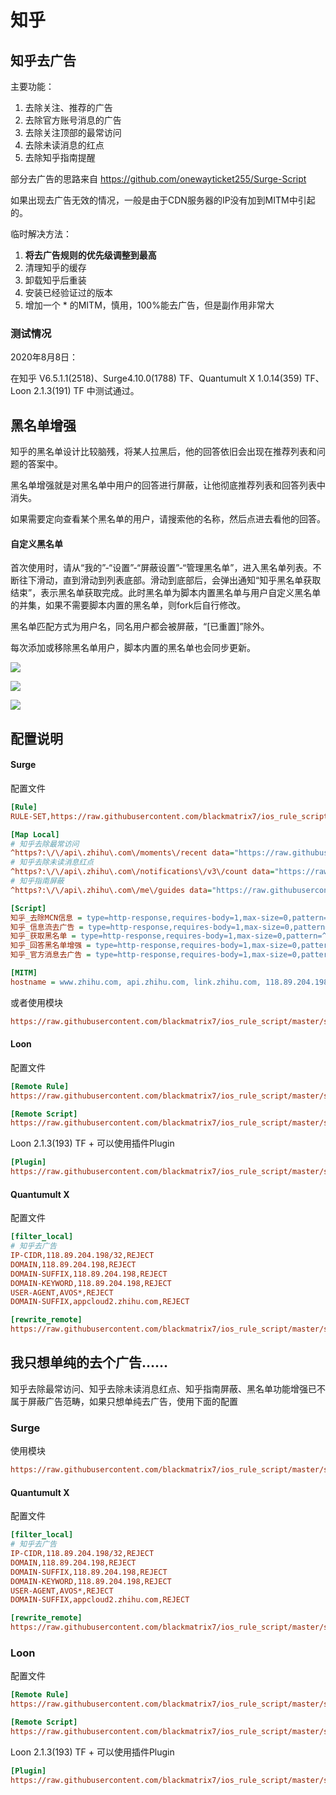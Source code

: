 # 知乎

## 知乎去广告

主要功能：

1. 去除关注、推荐的广告
2. 去除官方账号消息的广告
3. 去除关注顶部的最常访问
4. 去除未读消息的红点
5. 去除知乎指南提醒

部分去广告的思路来自 https://github.com/onewayticket255/Surge-Script

如果出现去广告无效的情况，一般是由于CDN服务器的IP没有加到MITM中引起的。

临时解决方法：

1. **将去广告规则的优先级调整到最高**
2. 清理知乎的缓存
3. 卸载知乎后重装
4. 安装已经验证过的版本
5. 增加一个 * 的MITM，慎用，100%能去广告，但是副作用非常大

### 测试情况

2020年8月8日：

在知乎 V6.5.1.1(2518)、Surge4.10.0(1788) TF、Quantumult X 1.0.14(359) TF、Loon 2.1.3(191) TF 中测试通过。

## 黑名单增强

知乎的黑名单设计比较脑残，将某人拉黑后，他的回答依旧会出现在推荐列表和问题的答案中。

黑名单增强就是对黑名单中用户的回答进行屏蔽，让他彻底推荐列表和回答列表中消失。

如果需要定向查看某个黑名单的用户，请搜索他的名称，然后点进去看他的回答。

#### 自定义黑名单

首次使用时，请从“我的”-“设置”-“屏蔽设置”-“管理黑名单”，进入黑名单列表。不断往下滑动，直到滑动到列表底部。滑动到底部后，会弹出通知“知乎黑名单获取结束”，表示黑名单获取完成。此时黑名单为脚本内置黑名单与用户自定义黑名单的并集，如果不需要脚本内置的黑名单，则fork后自行修改。

黑名单匹配方式为用户名，同名用户都会被屏蔽，“[已重置]”除外。

每次添加或移除黑名单用户，脚本内置的黑名单也会同步更新。

![](https://raw.githubusercontent.com/blackmatrix7/ios_rule_script/master/script/zhihu/images/01.jpg)

![](https://raw.githubusercontent.com/blackmatrix7/ios_rule_script/master/script/zhihu/images/03.jpg)

![](https://raw.githubusercontent.com/blackmatrix7/ios_rule_script/master/script/zhihu/images/02.jpg)

## 配置说明

#### Surge

配置文件

```ini
[Rule]
RULE-SET,https://raw.githubusercontent.com/blackmatrix7/ios_rule_script/master/script/zhihu/zhihu_remove_ads.surge,REJECT

[Map Local]
# 知乎去除最常访问
^https?:\/\/api\.zhihu\.com\/moments\/recent data="https://raw.githubusercontent.com/blackmatrix7/ios_rule_script/master/blank.json"
# 知乎去除未读消息红点
^https?:\/\/api\.zhihu\.com\/notifications\/v3\/count data="https://raw.githubusercontent.com/blackmatrix7/ios_rule_script/master/blank.json"
# 知乎指南屏蔽
^https?:\/\/api\.zhihu\.com\/me\/guides data="https://raw.githubusercontent.com/blackmatrix7/ios_rule_script/master/blank.json"

[Script]
知乎_去除MCN信息 = type=http-response,requires-body=1,max-size=0,pattern=^https:\/\/api\.zhihu\.com/people/,script-path=https://raw.githubusercontent.com/blackmatrix7/ios_rule_script/master/script/zhihu/zhihu_plus.js
知乎_信息流去广告 = type=http-response,requires-body=1,max-size=0,pattern=^https:\/\/api\.zhihu\.com/(moments|topstory)/recommend,script-path=https://raw.githubusercontent.com/blackmatrix7/ios_rule_script/master/script/zhihu/zhihu_plus.js
知乎_获取黑名单 = type=http-response,requires-body=1,max-size=0,pattern=^https:\/\/api\.zhihu\.com\/settings\/blocked_users,script-path=https://raw.githubusercontent.com/blackmatrix7/ios_rule_script/master/script/zhihu/zhihu_plus.js
知乎_回答黑名单增强 = type=http-response,requires-body=1,max-size=0,pattern=^https:\/\/api\.zhihu\.com/v4/questions,script-path=https://raw.githubusercontent.com/blackmatrix7/ios_rule_script/master/script/zhihu/zhihu_plus.js
知乎_官方消息去广告 = type=http-response,requires-body=1,max-size=0,pattern=^https:\/\/api\.zhihu\.com\/notifications\/v3\/(message\?|timeline\/entry\/system_message),script-path=https://raw.githubusercontent.com/blackmatrix7/ios_rule_script/master/script/zhihu/zhihu_plus.js

[MITM]
hostname = www.zhihu.com, api.zhihu.com, link.zhihu.com, 118.89.204.198
```

或者使用模块

```ini
https://raw.githubusercontent.com/blackmatrix7/ios_rule_script/master/script/zhihu/zhihu_plus.sgmodule
```

#### Loon

配置文件

```ini
[Remote Rule]
https://raw.githubusercontent.com/blackmatrix7/ios_rule_script/master/script/zhihu/zhihu_remove_ads.loon, policy=REJECT, tag=知乎, enabled=true

[Remote Script]
https://raw.githubusercontent.com/blackmatrix7/ios_rule_script/master/script/zhihu/zhihu_plus.loon, tag=知乎_去广告及黑名单增强, enabled=true
```

Loon 2.1.3(193) TF + 可以使用插件Plugin

```ini
[Plugin]
https://raw.githubusercontent.com/blackmatrix7/ios_rule_script/master/script/zhihu/zhihu_plus.loonplugin
```

#### Quantumult X

配置文件

```ini
[filter_local]
# 知乎去广告
IP-CIDR,118.89.204.198/32,REJECT
DOMAIN,118.89.204.198,REJECT
DOMAIN-SUFFIX,118.89.204.198,REJECT
DOMAIN-KEYWORD,118.89.204.198,REJECT
USER-AGENT,AVOS*,REJECT
DOMAIN-SUFFIX,appcloud2.zhihu.com,REJECT

[rewrite_remote]
https://raw.githubusercontent.com/blackmatrix7/ios_rule_script/master/script/zhihu/zhihu_plus.quanx, tag=知乎_去广告, update-interval=86400, opt-parser=false, enabled=true
```

## 我只想单纯的去个广告……

知乎去除最常访问、知乎去除未读消息红点、知乎指南屏蔽、黑名单功能增强已不属于屏蔽广告范畴，如果只想单纯去广告，使用下面的配置

### Surge

使用模块

```ini
https://raw.githubusercontent.com/blackmatrix7/ios_rule_script/master/script/zhihu/zhihu_lite.sgmodule
```

#### Quantumult X

配置文件

```ini
[filter_local]
# 知乎去广告
IP-CIDR,118.89.204.198/32,REJECT
DOMAIN,118.89.204.198,REJECT
DOMAIN-SUFFIX,118.89.204.198,REJECT
DOMAIN-KEYWORD,118.89.204.198,REJECT
USER-AGENT,AVOS*,REJECT
DOMAIN-SUFFIX,appcloud2.zhihu.com,REJECT

[rewrite_remote]
https://raw.githubusercontent.com/blackmatrix7/ios_rule_script/master/script/zhihu/zhihu_lite.quanx, tag=知乎_去广告, update-interval=86400, opt-parser=false, enabled=true
```

### Loon

配置文件

```ini
[Remote Rule]
https://raw.githubusercontent.com/blackmatrix7/ios_rule_script/master/script/zhihu/zhihu_remove_ads.loon, policy=REJECT, tag=知乎, enabled=true

[Remote Script]
https://raw.githubusercontent.com/blackmatrix7/ios_rule_script/master/script/zhihu/zhihu_lite.loon, tag=知乎_去广告, enabled=true
```

Loon 2.1.3(193) TF + 可以使用插件Plugin

```ini
[Plugin]
https://raw.githubusercontent.com/blackmatrix7/ios_rule_script/master/script/zhihu/zhihu_lite.loonplugin
```